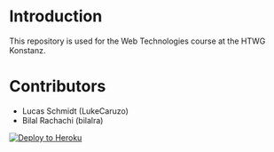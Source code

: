 # Introduction
This repository is used for the Web Technologies course at the HTWG Konstanz.

# Contributors
* Lucas Schmidt (LukeCaruzo)
* Bilal Rachachi (bilalra)

[![Deploy to Heroku](https://www.herokucdn.com/deploy/button.png)](https://heroku.com/deploy)
